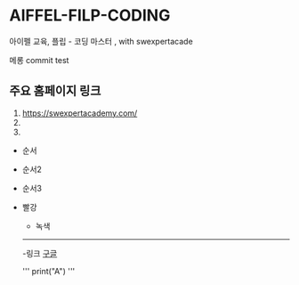 # AIFFEL-FILP-CODING
아이펠 교육, 플립 - 코딩 마스터 , with swexpertacade

메롱
commit test
## 주요 홈페이지 링크

1. https://swexpertacademy.com/
2. 
3. 

- 순서
 - 순서2
  - 순서3
- 빨강
   - 녹색
    
  ---
  
  -링크
  [구글](https://google.com)
  
  
  '''
  print("A")
  '''
